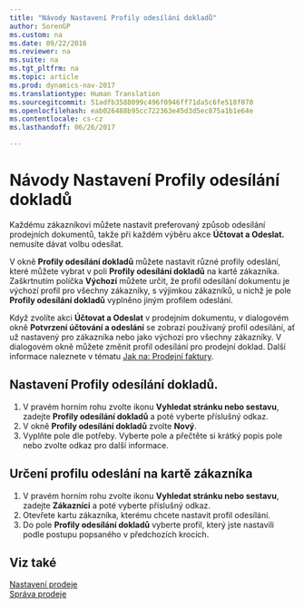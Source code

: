 ```yaml
---
title: "Návody Nastavení Profily odesílání dokladů"
author: SorenGP
ms.custom: na
ms.date: 09/22/2016
ms.reviewer: na
ms.suite: na
ms.tgt_pltfrm: na
ms.topic: article
ms.prod: dynamics-nav-2017
ms.translationtype: Human Translation
ms.sourcegitcommit: 51adfb3588099c496f0946ff71da5c6fe518f070
ms.openlocfilehash: eab026488b95cc722363e45d3d5ec875a1b1e64e
ms.contentlocale: cs-cz
ms.lasthandoff: 06/26/2017

---
```


# <a name="how-to-set-up-document-sending-profiles"></a>Návody Nastavení Profily odesílání dokladů
Každému zákazníkovi můžete nastavit preferovaný způsob odesílání prodejních dokumentů, takže při každém výběru akce **Účtovat a Odeslat.** nemusíte dávat volbu odesílat.

V okně **Profily odesílání dokladů** můžete nastavit různé profily odeslání, které můžete vybrat v poli **Profily odesílání dokladů** na kartě zákazníka. Zaškrtnutím políčka **Výchozí** můžete určit, že profil odesílání dokumentu je výchozí profil pro všechny zákazníky, s výjimkou zákazníků, u nichž je pole **Profily odesílání dokladů** vyplněno jiným profilem odeslání.

Když zvolíte akci **Účtovat a Odeslat** v prodejním dokumentu, v dialogovém okně **Potvrzení účtování a odeslání** se zobrazí používaný profil odesílání, ať už nastavený pro zákazníka nebo jako výchozí pro všechny zákazníky. V dialogovém okně můžete změnit profil odesílání pro prodejní doklad. Další informace naleznete v tématu [Jak na: Prodejní faktury](sales-how-invoice-sales.md).

## <a name="to-set-up-a-document-sending-profile"></a>Nastavení Profily odesílání dokladů.
1. V pravém horním rohu zvolte ikonu **Vyhledat stránku nebo sestavu**, zadejte **Profily odesílání dokladů** a poté vyberte příslušný odkaz.
2. V okně **Profily odesílání dokladů** zvolte **Nový**.
3. Vyplňte pole dle potřeby. Vyberte pole a přečtěte si krátký popis pole nebo zvolte odkaz pro další informace.

## <a name="to-specify-a-sending-profile-on-a-customer-card"></a>Určení profilu odeslání na kartě zákazníka
1. V pravém horním rohu zvolte ikonu **Vyhledat stránku nebo sestavu**, zadejte **Zákazníci** a poté vyberte příslušný odkaz.
2. Otevřete kartu zákazníka, kterému chcete nastavit profil odesílání.
3. Do pole **Profily odesílání dokladů** vyberte profil, který jste nastavili podle postupu popsaného v předchozích krocích.

## <a name="see-also"></a>Viz také  
[Nastavení prodeje](sales-setup-sales.md)  
[Správa prodeje](sales-manage-sales.md)

